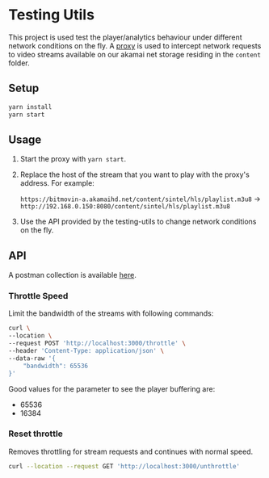 # Testing Utils

This project is used test the player/analytics behaviour under different network conditions on the fly. A [proxy](https://github.com/h2non/toxy) is used to intercept network requests to video streams available on our akamai net storage residing in the `content` folder.

## Setup

```bash
yarn install
yarn start
```

## Usage

1. Start the proxy with `yarn start`.
2. Replace the host of the stream that you want to play with the proxy's address. For example:

    `https://bitmovin-a.akamaihd.net/content/sintel/hls/playlist.m3u8` -> `http://192.168.0.150:8080/content/sintel/hls/playlist.m3u8`
3. Use the API provided by the testing-utils to change network conditions on the fly.

## API

A postman collection is available [here](testing-utils.postman_collection.json).

### Throttle Speed

Limit the bandwidth of the streams with following commands:

```bash
curl \
--location \
--request POST 'http://localhost:3000/throttle' \
--header 'Content-Type: application/json' \
--data-raw '{
    "bandwidth": 65536
}'
```

Good values for the parameter to see the player buffering are:
- 65536
- 16384

### Reset throttle

Removes throttling for stream requests and continues with normal speed.

```bash
curl --location --request GET 'http://localhost:3000/unthrottle'
```
